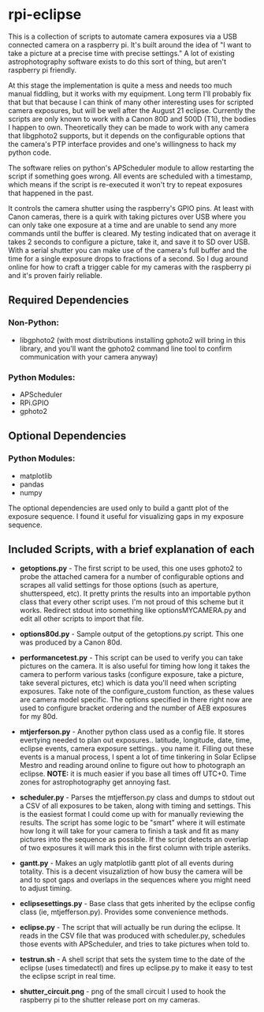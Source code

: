 # rpi-eclipse
This is a collection of scripts to automate camera exposures via a USB connected camera on a raspberry pi. It's built around the idea of "I want to take a picture at a precise time with precise settings." A lot of existing astrophotography software exists to do this sort of thing, but aren't raspberry pi friendly.

At this stage the implementation is quite a mess and needs too much manual fiddling, but it works with my equipment. Long term I'll probably fix that but that because I can think of many other interesting uses for scripted camera exposures, but will be well after the August 21 eclipse.  Currently the scripts are only known to work with a Canon 80D and 500D (T1i), the bodies I happen to own. Theoretically they can be made to work with any camera that libgphoto2 supports, but it depends on the configurable options that the camera's PTP interface provides and one's willingness to hack my python code. 

The software relies on python's APScheduler module to allow restarting the script if something goes wrong. All events are scheduled with a timestamp, which means if the script is re-executed it won't try to repeat exposures that happened in the past.

It controls the camera shutter using the raspberry's GPIO pins. At least with Canon cameras, there is a quirk with taking pictures over USB where you can only take one exposure at a time and are unable to send any more commands until the buffer is cleared. My testing indicated that on average it takes 2 seconds to configure a picture, take it, and save it to SD over USB. With a serial shutter you can make use of the camera's full buffer and the time for a single exposure drops to fractions of a second. So I dug around online for how to craft a trigger cable for my cameras with the raspberry pi and it's proven fairly reliable.

## Required Dependencies

### Non-Python:

- libgphoto2 (with most distributions installing gphoto2 will bring in this library, and you'll want the gphoto2 command line tool to confirm communication with your camera anyway)

### Python Modules:

- APScheduler
- RPi.GPIO
- gphoto2

## Optional Dependencies

### Python Modules:
- matplotlib
- pandas
- numpy

The optional dependencies are used only to build a gantt plot of the exposure sequence. I found it useful for visualizing gaps in my exposure sequence.

## Included Scripts, with a brief explanation of each

- **getoptions.py** - The first script to be used, this one uses gphoto2 to probe the attached camera for a number of configurable options and scrapes all valid settings for those options (such as aperture, shutterspeed, etc). It pretty prints the results into an importable python class that every other script uses. I'm not proud of this scheme but it works. Redirect stdout into something like optionsMYCAMERA.py and edit all other scripts to import that file.

- **options80d.py** - Sample output of the getoptions.py script. This one was produced by a Canon 80d.

- **performancetest.py** - This script can be used to verify you can take pictures on the camera. It is also useful for timing how long it takes the camera to perform various tasks (configure exposure, take a picture, take several pictures, etc) which is data you'll need when scripting exposures. Take note of the configure_custom function, as these values are camera model specific. The options specified in there right now are used to configure bracket ordering and the number of AEB exposures for my 80d.

- **mtjerferson.py** - Another python class used as a config file. It stores evertying needed to plan out exposures.. latitude, longitude, date, time, eclipse events, camera exposure settings.. you name it. Filling out these events is a manual process, I spent a lot of time tinkering in Solar Eclipse Mestro and reading around online to figure out how to photograph an eclipse. **NOTE:** it is much easier if you base all times off UTC+0. Time zones for astrophotography get annoying fast.

- **scheduler.py** - Parses the mtjefferson.py class and dumps to stdout out a CSV of all exposures to be taken, along with timing and settings. This is the easiest format I could come up with for manually reviewing the results. The script has some logic to be "smart" where it will estimate how long it will take for your camera to finish a task and fit as many pictures into the sequence as possible. If the script detects an overlap of two exposures it will mark this in the first column with triple asteriks.

- **gantt.py** - Makes an ugly matplotlib gantt plot of all events during totality. This is a decent visuzaliztion of how busy the camera will be and to spot gaps and overlaps in the sequences where you might need to adjust timing.

- **eclipsesettings.py** - Base class that gets inherited by the eclipse config class (ie, mtjefferson.py). Provides some convenience methods.

- **eclipse.py** - The script that will actually be run during the eclipse. It reads in the CSV file that was produced with scheduler.py, schedules those events with APScheduler, and tries to take pictures when told to.

- **testrun.sh** - A shell script that sets the system time to the date of the eclipse (uses timedatectl) and fires up eclipse.py to make it easy to test the eclipse script in real time.

- **shutter_circuit.png** - png of the small circuit I used to hook the raspberry pi to the shutter release port on my cameras.
